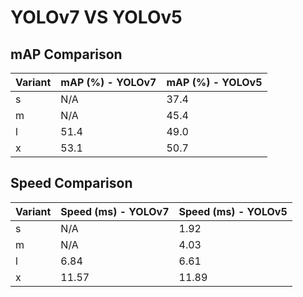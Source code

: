 ---
---
# YOLOv7 VS YOLOv5

## mAP Comparison

| Variant | mAP (%) - YOLOv7 | mAP (%) - YOLOv5 |
|---------|--------------------|--------------------|
| s | N/A | 37.4 |
| m | N/A | 45.4 |
| l | 51.4 | 49.0 |
| x | 53.1 | 50.7 |

## Speed Comparison

| Variant | Speed (ms) - YOLOv7 | Speed (ms) - YOLOv5 |
|---------|-----------------------|-----------------------|
| s | N/A | 1.92 |
| m | N/A | 4.03 |
| l | 6.84 | 6.61 |
| x | 11.57 | 11.89 |
